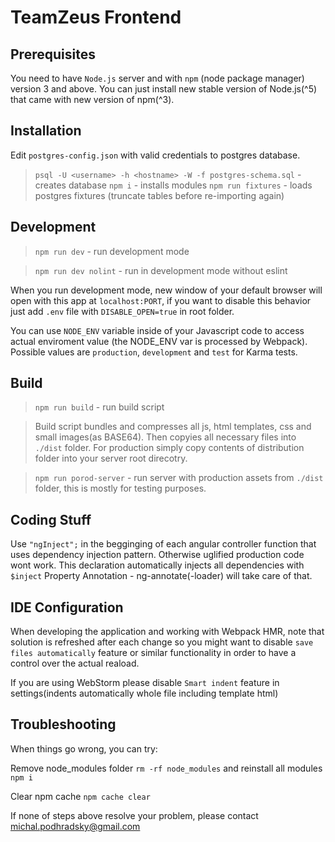 # TeamZeus Frontend

## Prerequisites

You need to have `Node.js` server and with `npm` (node package manager) version 3 and above. You can just install new stable version of Node.js(^5) that came with new version of npm(^3).


## Installation

Edit `postgres-config.json` with valid credentials to postgres database.

> `psql -U <username> -h <hostname> -W -f postgres-schema.sql` - creates database
> `npm i` - installs modules
> `npm run fixtures` - loads postgres fixtures (truncate tables before re-importing again)


## Development

> `npm run dev` - run development mode

> `npm run dev nolint` - run in development mode without eslint 

When you run development mode, new window of your default browser will open with this app at `localhost:PORT`,
if you want to disable this behavior just add `.env` file with `DISABLE_OPEN=true` in root folder.

You can use `NODE_ENV` variable inside of your Javascript code to access actual enviroment value (the NODE_ENV var is processed by Webpack). Possible values are `production`, `development` and `test` for Karma tests.

## Build

> `npm run build` - run build script

> Build script bundles and compresses all js, html templates, css and small images(as BASE64). Then copyies all necessary files into `./dist` folder. For production simply copy contents of distribution folder into your server root direcotry.  

> `npm run porod-server` - run server with production assets from `./dist` folder, this is mostly for testing purposes.

## Coding Stuff
Use `"ngInject";` in the begginging of each angular controller function that uses dependency injection pattern. Otherwise uglified production code wont work. This declaration automatically injects all dependencies with `$inject` Property Annotation - ng-annotate(-loader) will take care of that.

## IDE Configuration
When developing the application and working with Webpack HMR, note that solution is refreshed after each change so you might want to disable `save files automatically` feature or similar functionality in order to have a control over the actual reaload.

If you are using WebStorm please disable `Smart indent` feature in settings(indents automatically whole file including template html)

## Troubleshooting

When things go wrong, you can try:

Remove node_modules folder `rm -rf node_modules` and reinstall all modules `npm i`

Clear npm cache `npm cache clear`

If none of steps above resolve your problem, please contact <michal.podhradsky@gmail.com>
